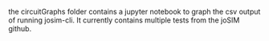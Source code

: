the circuitGraphs folder contains a jupyter notebook to graph the csv output of running josim-cli. It currently contains multiple tests from the joSIM github.
